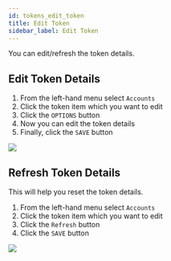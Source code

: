 ```yaml
---
id: tokens_edit_token
title: Edit Token
sidebar_label: Edit Token
---
```


You can edit/refresh the token details.

## Edit Token Details

1. From the left-hand menu select `Accounts`
2. Click the token item which you want to edit
3. Click the `OPTIONS` button
4. Now you can edit the token details
5. Finally, click the `SAVE` button

![](/img/wallet/gif/tokens_edit.gif)

## Refresh Token Details

This will help you reset the token details.

1. From the left-hand menu select `Accounts`
2. Click the token item which you want to edit
3. Click the `Refresh` button
4. Click the `SAVE` button

![](/img/wallet/gif/tokens_refresh.gif)